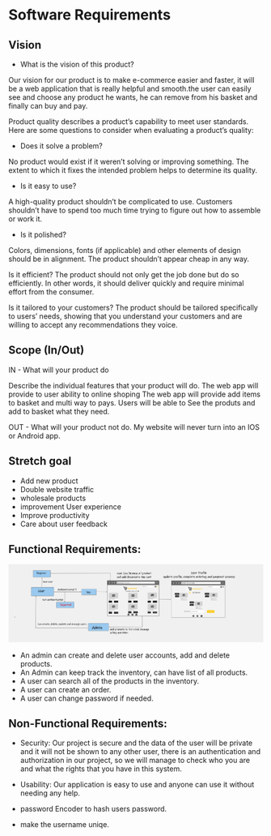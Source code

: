 # Software Requirements

## Vision

- What is the vision of this product?

Our vision for our product is to make e-commerce easier and faster, it will be a web application that is really helpful and smooth.the user can easily see and choose any product he wants, he can remove from his basket and finally can buy and pay.

Product quality describes a product’s capability to meet user standards. Here are some questions to consider when evaluating a product’s quality:

- Does it solve a problem? 

No product would exist if it weren’t solving or improving something. The extent to which it fixes the intended problem helps to determine its quality.

- Is it easy to use?

A high-quality product shouldn’t be complicated to use. Customers shouldn’t have to spend too much time trying to figure out how to assemble or work it.

- Is it polished? 

Colors, dimensions, fonts (if applicable) and other elements of design should be in alignment. The product shouldn’t appear cheap in any way.

Is it efficient?
 The product should not only get the job done but do so efficiently. In other words, it should deliver quickly and require minimal effort from the consumer.

Is it tailored to your customers?
The product should be tailored specifically to users’ needs, showing that you understand your customers and are willing to accept any recommendations they voice.

## Scope (In/Out)

IN - What will your product do

Describe the individual features that your product will do.
The web app will provide to user ability to online shoping 
The web app will provide add items to basket and multi way to pays. 
Users will be able to See the produts and add to basket what they need.

OUT - What will your product not do.
 My website will never turn into an IOS or Android app.

## Stretch goal

- Add new product
- Double website traffic
- wholesale products
- improvement User experience
- Improve productivity 
- Care about user feedback

## Functional Requirements:

![Functional](./img/Whiteboard.png)

- An admin can create and delete user accounts, add and delete products.
- An Admin can keep track the inventory, can have list of all products.
- A user can search all of the products in the inventory.
- A user can create an order.
- A user can change password if needed.

## Non-Functional Requirements:

- Security: Our project is secure and the data of the user will be private and it will not be shown to any other user, there is an authentication and authorization in our project, so we will manage to check who you are and what the rights that you have in this system.

- Usability: Our application is easy to use and anyone can use it without needing any help.

- password Encoder to hash users password.

- make the username uniqe.

